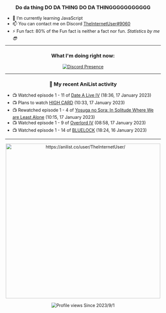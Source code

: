 <div align="center">

### Do da thing DO DA THING DO DA THINGGGGGGGGGGG
</div>

- 🌱 I’m currently learning JavaScript
- 📫 You can contact me on Discord [TheInternetUser#9060](https://discord.com/users/534117072796385300)
- ⚡ Fun fact: 80% of the Fun fact is neither a fact nor fun. _Statistics by me 😎_
<hr>

<div align="center">

### What I'm doing right now:
[![Discord Presence](https://lanyard.cnrad.dev/api/534117072796385300)](https://discord.com/users/534117072796385300)
<hr>
  
### 🌸 My recent AniList activity

</div>

<!-- ANILIST_ACTIVITY:start -->

-   📺 Watched episode 1 - 11 of [Date A Live IV](https://anilist.co/anime/116605) (18:36, 17 January 2023)
-   📺 Plans to watch [HIGH CARD](https://anilist.co/anime/135778) (10:33, 17 January 2023)
-   📺 Rewatched episode 1 - 4 of [Yosuga no Sora: In Solitude Where We are Least Alone](https://anilist.co/anime/8861) (10:15, 17 January 2023)
-   📺 Watched episode 1 - 9 of [Overlord IV](https://anilist.co/anime/133844) (08:58, 17 January 2023)
-   📺 Watched episode 1 - 14 of [BLUELOCK](https://anilist.co/anime/137822) (18:24, 16 January 2023)

<!-- ANILIST_ACTIVITY:end -->
<hr>

<div align="center">

<img width="500" alt="https://anilist.co/user/TheInternetUser/" src="https://img.anili.st/User/929966"/>

![Profile views](https://gpvc.arturio.dev/TheInternetUse7) Since 2023/9/1

</div>
